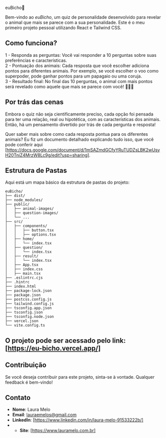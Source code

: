 euBicho🐾

Bem-vindo ao *euBicho*, um quiz de personalidade desenvolvido para revelar o animal que mais se parece com a sua personalidade. Este é o meu primeiro projeto pessoal utilizando React e Tailwind CSS.

## Como funciona?
1 - Responda as perguntas: Você vai responder a 10 perguntas sobre suas preferências e características.  
2 - Pontuação dos animais: Cada resposta que você escolher adiciona pontos para diferentes animais. Por exemplo, se você escolher o voo como superpoder, pode ganhar pontos para um papagaio ou uma coruja.  
3 - Resultado final: No final das 10 perguntas, o animal com mais pontos será revelado como aquele que mais se parece com você! 🐶🐱🦁

## Por trás das cenas
Embora o quiz não seja cientificamente preciso, cada opção foi pensada para ter uma relação, real ou hipotética, com as características dos animais. Então, há um pensamento divertido por trás de cada pergunta e resposta!  

Quer saber mais sobre como cada resposta pontua para os diferentes animais? Eu fiz um documento detalhado explicando tudo isso, que você pode conferir aqui [https://docs.google.com/document/d/1mSAZmdGCfyYRuTUDZsLBK2wUsyH20TniZ4MrzW8Lc9g/edit?usp=sharing].

## Estrutura de Pastas
Aqui está um mapa básico da estrutura de pastas do projeto:

```
euBicho/
├── dist/
├── node_modules/
├── public/
│   ├── animal-images/
│   ├── question-images/
│   └── ...
├── src/
│   ├── components/
│   │   ├── button.tsx
│   │   ├── options.tsx
│   ├── home/
│   │   └── index.tsx
│   ├── question/
│   │   └── index.tsx
│   ├── result/
│   │   └── index.tsx
│   ├── App.tsx
│   ├── index.css
│   ├── main.tsx
├── .eslintrc.cjs
├── .hintrc
├── index.html
├── package-lock.json
├── package.json
├── postcss.config.js
├── tailwind.config.js
├── tsconfig.app.json
├── tsconfig.json
├── tsconfig.node.json
├── vercel.json
└── vite.config.ts

```

## O projeto pode ser acessado pelo link: [https://eu-bicho.vercel.app/]

## Contribuição
Se você deseja contribuir para este projeto, sinta-se à vontade. Qualquer feedback é bem-vindo!

## Contato
- **Nome**: Laura Melo
- **Email**: lauraemelos@gmail.com
- **LinkedIn**: [https://www.linkedin.com/in/laura-melo-91533222b/]
- - **Site**: [https://www.lauramelo.com.br]







